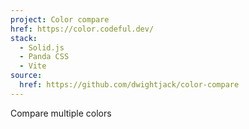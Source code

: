 ```yaml
---
project: Color compare
href: https://color.codeful.dev/
stack:
  - Solid.js
  - Panda CSS
  - Vite
source:
  href: https://github.com/dwightjack/color-compare
---
```


Compare multiple colors
